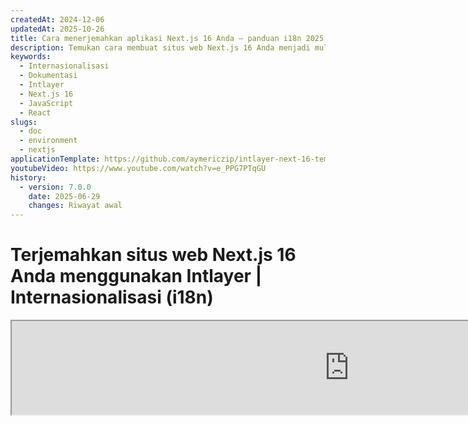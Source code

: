 ```yaml
---
createdAt: 2024-12-06
updatedAt: 2025-10-26
title: Cara menerjemahkan aplikasi Next.js 16 Anda – panduan i18n 2025
description: Temukan cara membuat situs web Next.js 16 Anda menjadi multibahasa. Ikuti dokumentasi untuk melakukan internasionalisasi (i18n) dan menerjemahkannya.
keywords:
  - Internasionalisasi
  - Dokumentasi
  - Intlayer
  - Next.js 16
  - JavaScript
  - React
slugs:
  - doc
  - environment
  - nextjs
applicationTemplate: https://github.com/aymericzip/intlayer-next-16-template
youtubeVideo: https://www.youtube.com/watch?v=e_PPG7PTqGU
history:
  - version: 7.0.0
    date: 2025-06-29
    changes: Riwayat awal
---
```


# Terjemahkan situs web Next.js 16 Anda menggunakan Intlayer | Internasionalisasi (i18n)

<iframe title="Solusi i18n terbaik untuk Next.js? Temukan Intlayer" class="m-auto aspect-[16/9] w-full overflow-hidden rounded-lg border-0" allow="autoplay; gyroscope;" loading="lazy" width="1080" height="auto" src="https://www.youtube.com/embed/e_PPG7PTqGU?autoplay=0&amp;origin=http://intlayer.org&amp;controls=0&amp;rel=1"/>

Lihat [Template Aplikasi](https://github.com/aymericzip/intlayer-next-16-template) di GitHub.

## Apa itu Intlayer?

**Intlayer** adalah perpustakaan internasionalisasi (i18n) sumber terbuka yang inovatif, dirancang untuk menyederhanakan dukungan multibahasa dalam aplikasi web modern. Intlayer terintegrasi mulus dengan kerangka kerja terbaru **Next.js 16**, termasuk **App Router** yang kuat. Ini dioptimalkan untuk bekerja dengan **Server Components** agar rendering lebih efisien dan sepenuhnya kompatibel dengan [**Turbopack**](https://nextjs.org/docs/architecture/turbopack).

Dengan Intlayer, Anda dapat:

- **Mengelola terjemahan dengan mudah** menggunakan kamus deklaratif pada tingkat komponen.
- **Melokalkan metadata**, rute, dan konten secara dinamis.
- **Mengakses terjemahan di komponen sisi klien dan sisi server**.
- **Memastikan dukungan TypeScript** dengan tipe yang dihasilkan secara otomatis, meningkatkan autocompletion dan deteksi kesalahan.
- **Manfaatkan fitur canggih**, seperti deteksi dan pengalihan locale secara dinamis.

> Intlayer kompatibel dengan Next.js 12, 13, 14, dan 16. Jika Anda menggunakan Next.js Page Router, Anda dapat merujuk ke [panduan ini](https://github.com/aymericzip/intlayer/blob/main/docs/docs/id/intlayer_with_nextjs_page_router.md). Untuk Next.js 12, 13, 14 dengan App Router, lihat [panduan ini](https://github.com/aymericzip/intlayer/blob/main/docs/docs/id/intlayer_with_nextjs_14.md).

---

## Panduan Langkah demi Langkah untuk Mengatur Intlayer di Aplikasi Next.js

### Langkah 1: Instalasi Dependensi

Instal paket yang diperlukan menggunakan npm:

```bash packageManager="npm"
npm install intlayer next-intlayer
```

```bash packageManager="pnpm"
pnpm add intlayer next-intlayer
```

```bash packageManager="yarn"
yarn add intlayer next-intlayer
```

- **intlayer**

  Paket inti yang menyediakan alat internasionalisasi untuk manajemen konfigurasi, terjemahan, [deklarasi konten](https://github.com/aymericzip/intlayer/blob/main/docs/docs/id/dictionary/content_file.md), transpile, dan [perintah CLI](https://github.com/aymericzip/intlayer/blob/main/docs/docs/id/intlayer_cli.md).

- **next-intlayer**

Paket yang mengintegrasikan Intlayer dengan Next.js. Paket ini menyediakan context providers dan hooks untuk internasionalisasi Next.js. Selain itu, paket ini juga menyertakan plugin Next.js untuk mengintegrasikan Intlayer dengan [Webpack](https://webpack.js.org/) atau [Turbopack](https://nextjs.org/docs/app/api-reference/turbopack), serta proxy untuk mendeteksi locale pilihan pengguna, mengelola cookie, dan menangani pengalihan URL.

### Langkah 2: Konfigurasikan Proyek Anda

Buat file konfigurasi untuk mengatur bahasa aplikasi Anda:

```typescript fileName="intlayer.config.ts" codeFormat="typescript"
import { Locales, type IntlayerConfig } from "intlayer";

const config: IntlayerConfig = {
  internationalization: {
    locales: [
      Locales.ENGLISH,
      Locales.FRENCH,
      Locales.SPANISH,
      // Locale lain Anda
    ],
    defaultLocale: Locales.ENGLISH,
  },
};

export default config;
```

```javascript fileName="intlayer.config.mjs" codeFormat="esm"
import { Locales } from "intlayer";

/** @type {import('intlayer').IntlayerConfig} */
const config = {
  internationalization: {
    locales: [
      Locales.ENGLISH,
      Locales.FRENCH,
      Locales.SPANISH,
      // Locale lain Anda
    ],
    defaultLocale: Locales.ENGLISH,
  },
};

export default config;
```

```javascript fileName="intlayer.config.cjs" codeFormat="commonjs"
const { Locales } = require("intlayer");

/** @type {import('intlayer').IntlayerConfig} */
const config = {
  internationalization: {
    locales: [
      Locales.ENGLISH,
      Locales.FRENCH,
      Locales.SPANISH,
      // Locale lain Anda
    ],
    defaultLocale: Locales.ENGLISH,
  },
};

module.exports = config;
```

> Melalui file konfigurasi ini, Anda dapat mengatur URL yang dilokalkan, pengalihan proxy, nama cookie, lokasi dan ekstensi deklarasi konten Anda, menonaktifkan log Intlayer di konsol, dan lainnya. Untuk daftar lengkap parameter yang tersedia, lihat [dokumentasi konfigurasi](https://github.com/aymericzip/intlayer/blob/main/docs/docs/id/configuration.md).

### Langkah 3: Integrasikan Intlayer dalam Konfigurasi Next.js Anda

Konfigurasikan setup Next.js Anda untuk menggunakan Intlayer:

```typescript fileName="next.config.ts" codeFormat="typescript"
import type { NextConfig } from "next";
import { withIntlayer } from "next-intlayer/server";

const nextConfig: NextConfig = {
  /* opsi konfigurasi di sini */
};

export default withIntlayer(nextConfig);
```

```typescript fileName="next.config.mjs" codeFormat="esm"
import { withIntlayer } from "next-intlayer/server";

/** @type {import('next').NextConfig} */
const nextConfig = {
  /* opsi konfigurasi di sini */
};

export default withIntlayer(nextConfig);
```

```typescript fileName="next.config.cjs" codeFormat="commonjs"
const { withIntlayer } = require("next-intlayer/server");

/** @type {import('next').NextConfig} */
const nextConfig = {
  /* opsi konfigurasi di sini */
};

module.exports = withIntlayer(nextConfig);
```

> Plugin Next.js `withIntlayer()` digunakan untuk mengintegrasikan Intlayer dengan Next.js. Plugin ini memastikan pembuatan file deklarasi konten dan memantau file tersebut dalam mode pengembangan. Plugin ini mendefinisikan variabel lingkungan Intlayer dalam lingkungan [Webpack](https://webpack.js.org/) atau [Turbopack](https://nextjs.org/docs/app/api-reference/turbopack). Selain itu, plugin ini menyediakan alias untuk mengoptimalkan performa dan memastikan kompatibilitas dengan komponen server.

> Fungsi `withIntlayer()` adalah fungsi promise. Fungsi ini memungkinkan persiapan kamus intlayer sebelum proses build dimulai. Jika Anda ingin menggunakannya bersama plugin lain, Anda dapat menggunakan `await`. Contoh:
>
> ```tsx
> const nextConfig = await withIntlayer(nextConfig);
> const nextConfigWithOtherPlugins = withOtherPlugins(nextConfig);
>
> export default nextConfigWithOtherPlugins;
> ```
>
> Jika Anda ingin menggunakannya secara sinkron, Anda dapat menggunakan fungsi `withIntlayerSync()`. Contoh:
>
> ```tsx
> const nextConfig = withIntlayerSync(nextConfig);
> const nextConfigWithOtherPlugins = withOtherPlugins(nextConfig);
>
> export default nextConfigWithOtherPlugins;
> ```

### Langkah 4: Definisikan Rute Locale Dinamis

Hapus semua dari `RootLayout` dan ganti dengan kode berikut:

```tsx {3} fileName="src/app/layout.tsx" codeFormat="typescript"
import type { PropsWithChildren, FC } from "react";
import "./globals.css";

const RootLayout: FC<PropsWithChildren> = ({ children }) => (
  // Anda masih dapat membungkus children dengan provider lain, seperti `next-themes`, `react-query`, `framer-motion`, dll.
  <>{children}</>
);

export default RootLayout;
```

```jsx {3} fileName="src/app/layout.mjx" codeFormat="esm"
import "./globals.css";

const RootLayout = ({ children }) => (
  // Anda masih dapat membungkus children dengan penyedia lain, seperti `next-themes`, `react-query`, `framer-motion`, dll.
  <>{children}</>
);

export default RootLayout;
```

```jsx {1,8} fileName="src/app/layout.csx" codeFormat="commonjs"
require("./globals.css");

const RootLayout = ({ children }) => (
  // Anda masih dapat membungkus children dengan penyedia lain, seperti `next-themes`, `react-query`, `framer-motion`, dll.
  <>{children}</>
);

module.exports = {
  default: RootLayout,
  generateStaticParams,
};
```

> Menjaga komponen `RootLayout` tetap kosong memungkinkan untuk mengatur atribut [`lang`](https://developer.mozilla.org/fr/docs/Web/HTML/Global_attributes/lang) dan [`dir`](https://developer.mozilla.org/fr/docs/Web/HTML/Global_attributes/dir) pada tag `<html>`.

Untuk mengimplementasikan routing dinamis, sediakan jalur untuk locale dengan menambahkan layout baru di direktori `[locale]` Anda:

```tsx fileName="src/app/[locale]/layout.tsx" codeFormat="typescript"
import type { NextLayoutIntlayer } from "next-intlayer";
import { Inter } from "next/font/google";
import { getHTMLTextDir } from "intlayer";

const inter = Inter({ subsets: ["latin"] });

const LocaleLayout: NextLayoutIntlayer = async ({ children, params }) => {
  const { locale } = await params;
  return (
    <html lang={locale} dir={getHTMLTextDir(locale)}>
      <body className={inter.className}>{children}</body>
    </html>
  );
};

export default LocaleLayout;
```

```jsx fileName="src/app/[locale]/layout.mjx" codeFormat="esm"
import { getHTMLTextDir } from "intlayer";

const inter = Inter({ subsets: ["latin"] });

const LocaleLayout = async ({ children, params: { locale } }) => {
  const { locale } = await params;
  return (
    <html lang={locale} dir={getHTMLTextDir(locale)}>
      <body className={inter.className}>{children}</body>
    </html>
  );
};

export default LocaleLayout;
```

```jsx fileName="src/app/[locale]/layout.csx" codeFormat="commonjs"
const { Inter } = require("next/font/google");
const { getHTMLTextDir } = require("intlayer");

const inter = Inter({ subsets: ["latin"] });

const LocaleLayout = async ({ children, params: { locale } }) => {
  const { locale } = await params;
  return (
    <html lang={locale} dir={getHTMLTextDir(locale)}>
      <body className={inter.className}>{children}</body>
    </html>
  );
};

module.exports = LocaleLayout;
```

> Segmen jalur `[locale]` digunakan untuk menentukan locale. Contoh: `/en-US/about` akan merujuk ke `en-US` dan `/fr/about` ke `fr`.

> Pada tahap ini, Anda akan menemui error: `Error: Missing <html> and <body> tags in the root layout.`. Ini diharapkan karena file `/app/page.tsx` tidak lagi digunakan dan dapat dihapus. Sebagai gantinya, segmen path `[locale]` akan mengaktifkan halaman `/app/[locale]/page.tsx`. Akibatnya, halaman akan dapat diakses melalui path seperti `/en`, `/fr`, `/es` di browser Anda. Untuk mengatur locale default sebagai halaman root, lihat pengaturan `proxy` pada langkah 7.

Kemudian, implementasikan fungsi `generateStaticParams` di Layout aplikasi Anda.

```tsx {1} fileName="src/app/[locale]/layout.tsx" codeFormat="typescript"
export { generateStaticParams } from "next-intlayer"; // Baris yang harus ditambahkan

const LocaleLayout: NextLayoutIntlayer = async ({ children, params }) => {
  /*... Sisa kode */
};

export default LocaleLayout;
```

```jsx {1} fileName="src/app/[locale]/layout.mjx" codeFormat="esm"
export { generateStaticParams } from "next-intlayer"; // Baris untuk disisipkan

const LocaleLayout = async ({ children, params: { locale } }) => {
  /*... Sisa kode*/
};

// ... Sisa kode
```

```jsx {1,7} fileName="src/app/[locale]/layout.csx" codeFormat="commonjs"
const { generateStaticParams } = require("next-intlayer"); // Baris untuk disisipkan

const LocaleLayout = async ({ children, params: { locale } }) => {
  /*... Sisa kode*/
};

module.exports = { default: LocaleLayout, generateStaticParams };
```

> `generateStaticParams` memastikan bahwa aplikasi Anda membangun terlebih dahulu halaman-halaman yang diperlukan untuk semua lokal, mengurangi komputasi saat runtime dan meningkatkan pengalaman pengguna. Untuk detail lebih lanjut, lihat [dokumentasi Next.js tentang generateStaticParams](https://nextjs.org/docs/app/building-your-application/rendering/static-and-dynamic-rendering#generate-static-params).

> Intlayer bekerja dengan `export const dynamic = 'force-static';` untuk memastikan bahwa halaman-halaman dibangun terlebih dahulu untuk semua lokal.

### Langkah 5: Deklarasikan Konten Anda

Buat dan kelola deklarasi konten Anda untuk menyimpan terjemahan:

```tsx fileName="src/app/[locale]/page.content.ts" contentDeclarationFormat="typescript"
import { t, type Dictionary } from "intlayer";

const pageContent = {
  key: "page",
  content: {
    getStarted: {
      main: t({
        en: "Get started by editing",
        fr: "Commencez par éditer",
        es: "Comience por editar",
      }),
      pageLink: "src/app/page.tsx",
    },
  },
} satisfies Dictionary;

export default pageContent;
```

```javascript fileName="src/app/[locale]/page.content.mjs" contentDeclarationFormat="esm"
import { t } from "intlayer";

/** @type {import('intlayer').Dictionary} */
const pageContent = {
  key: "page",
  content: {
    getStarted: {
      main: t({
        en: "Mulailah dengan mengedit",
        fr: "Commencez par éditer",
        es: "Comience por editar",
      }),
      pageLink: "src/app/page.tsx",
    },
  },
};

export default pageContent;
```

```javascript fileName="src/app/[locale]/page.content.cjs" contentDeclarationFormat="commonjs"
const { t } = require("intlayer");

/** @type {import('intlayer').Dictionary} */
const pageContent = {
  key: "page",
  content: {
    getStarted: {
      main: t({
        en: "Get started by editing",
        fr: "Commencez par éditer",
        es: "Comience por editar",
        id: "Mulai dengan mengedit",
      }),
      pageLink: "src/app/page.tsx",
    },
  },
};

module.exports = pageContent;
```

```json fileName="src/app/[locale]/page.content.json" contentDeclarationFormat="json"
{
  "$schema": "https://intlayer.org/schema.json",
  "key": "page",
  "content": {
    "getStarted": {
      "nodeType": "translation",
      "translation": {
        "en": "Get started by editing",
        "fr": "Commencez par éditer",
        "es": "Comience por editar",
        "id": "Mulai dengan mengedit"
      }
    },
    "pageLink": "src/app/page.tsx"
  }
}
```

> Deklarasi konten Anda dapat didefinisikan di mana saja dalam aplikasi Anda selama sudah dimasukkan ke dalam direktori `contentDir` (secara default, `./src`). Dan sesuai dengan ekstensi file deklarasi konten (secara default, `.content.{json,ts,tsx,js,jsx,mjs,mjx,cjs,cjx}`).

> Untuk detail lebih lanjut, lihat [dokumentasi deklarasi konten](https://github.com/aymericzip/intlayer/blob/main/docs/docs/id/dictionary/content_file.md).

### Langkah 6: Memanfaatkan Konten dalam Kode Anda

Akses kamus konten Anda di seluruh aplikasi:

```tsx fileName="src/app/[locale]/page.tsx" codeFormat="typescript"
import type { FC } from "react";
import { ClientComponentExample } from "@components/ClientComponentExample";
import { ServerComponentExample } from "@components/ServerComponentExample";
import { type NextPageIntlayer, IntlayerClientProvider } from "next-intlayer";
import { IntlayerServerProvider, useIntlayer } from "next-intlayer/server";

const PageContent: FC = () => {
  const content = useIntlayer("page");

  return (
    <>
      <p>{content.getStarted.main}</p> {/* Mengakses teks utama dari konten */}
      <code>{content.getStarted.pageLink}</code>{" "}
      {/* Menampilkan tautan halaman dari konten */}
    </>
  );
};

const Page: NextPageIntlayer = async ({ params }) => {
  const { locale } = await params;

  return (
    <IntlayerServerProvider locale={locale}>
      <PageContent />
      <ServerComponentExample />

      <IntlayerClientProvider locale={locale}>
        <ClientComponentExample />
      </IntlayerClientProvider>
    </IntlayerServerProvider>
  );
};

export default Page;
```

```jsx fileName="src/app/[locale]/page.mjx" codeFormat="esm"
import { ClientComponentExample } from "@components/ClientComponentExample";
import { ServerComponentExample } from "@components/ServerComponentExample";
import { IntlayerClientProvider } from "next-intlayer";
import { IntlayerServerProvider, useIntlayer } from "next-intlayer/server";

const PageContent = () => {
  const content = useIntlayer("page");

  return (
    <>
      <p>{content.getStarted.main}</p>{" "}
      {/* Menampilkan teks utama dari konten */}
      <code>{content.getStarted.pageLink}</code>{" "}
      {/* Menampilkan tautan halaman dari konten */}
    </>
  );
};

const Page = async ({ params }) => {
  const { locale } = await params;

  return (
    <IntlayerServerProvider locale={locale}>
      <PageContent />
      <ServerComponentExample />

      <IntlayerClientProvider locale={locale}>
        <ClientComponentExample />
      </IntlayerClientProvider>
    </IntlayerServerProvider>
  );
};

export default Page;
```

```jsx fileName="src/app/[locale]/page.csx" codeFormat="commonjs"
import { ClientComponentExample } from "@components/ClientComponentExample";
import { ServerComponentExample } from "@components/ServerComponentExample";
import { IntlayerClientProvider } from "next-intlayer";
import { IntlayerServerProvider, useIntlayer } from "next-intlayer/server";

const PageContent = () => {
  const content = useIntlayer("page");

  return (
    <>
      <p>{content.getStarted.main}</p>
      <code>{content.getStarted.pageLink}</code>
    </>
  );
};

const Page = async ({ params }) => {
  const { locale } = await params;

  return (
    <IntlayerServerProvider locale={locale}>
      <PageContent />
      <ServerComponentExample />

      <IntlayerClientProvider locale={locale}>
        <ClientComponentExample />
      </IntlayerClientProvider>
    </IntlayerServerProvider>
  );
};
```

- **`IntlayerClientProvider`** digunakan untuk menyediakan locale ke komponen sisi klien. Ini dapat ditempatkan di komponen induk mana pun, termasuk layout. Namun, menempatkannya di layout sangat disarankan karena Next.js membagikan kode layout di seluruh halaman, sehingga menjadi lebih efisien. Dengan menggunakan `IntlayerClientProvider` di layout, Anda menghindari inisialisasi ulang untuk setiap halaman, meningkatkan kinerja dan menjaga konteks lokalisasi yang konsisten di seluruh aplikasi Anda.
- **`IntlayerServerProvider`** digunakan untuk menyediakan locale ke anak server. Ini tidak dapat ditempatkan di layout.

> Layout dan halaman tidak dapat berbagi konteks server yang sama karena sistem konteks server didasarkan pada penyimpanan data per permintaan (melalui mekanisme [cache React](https://react.dev/reference/react/cache)), yang menyebabkan setiap "konteks" dibuat ulang untuk segmen aplikasi yang berbeda. Menempatkan provider di layout bersama akan memecah isolasi ini, sehingga mencegah propagasi nilai konteks server yang benar ke komponen server Anda.

```tsx {4,7} fileName="src/components/ClientComponentExample.tsx" codeFormat="typescript"
"use client";

import type { FC } from "react";
import { useIntlayer } from "next-intlayer";

export const ClientComponentExample: FC = () => {
  const content = useIntlayer("client-component-example"); // Membuat deklarasi konten terkait

  return (
    <div>
      <h2>{content.title}</h2>
      <p>{content.content}</p>
    </div>
  );
};
```

```jsx {3,6} fileName="src/components/ClientComponentExample.mjx" codeFormat="esm"
"use client";

import { useIntlayer } from "next-intlayer";

const ClientComponentExample = () => {
  const content = useIntlayer("client-component-example"); // Membuat deklarasi konten terkait

  return (
    <div>
      <h2>{content.title}</h2>
      <p>{content.content}</p>
    </div>
  );
};
```

```jsx {3,6} fileName="src/components/ClientComponentExample.csx" codeFormat="commonjs"
"use client";

const { useIntlayer } = require("next-intlayer");

const ClientComponentExample = () => {
  const content = useIntlayer("client-component-example"); // Membuat deklarasi konten terkait

  return (
    <div>
      <h2>{content.title}</h2>
      <p>{content.content}</p>
    </div>
  );
};
```

```tsx {2} fileName="src/components/ServerComponentExample.tsx"  codeFormat="typescript"
import type { FC } from "react";
import { useIntlayer } from "next-intlayer/server";

export const ServerComponentExample: FC = () => {
  const content = useIntlayer("server-component-example"); // Membuat deklarasi konten terkait

  return (
    <div>
      <h2>{content.title}</h2>
      <p>{content.content}</p>
    </div>
  );
};
```

```jsx {1} fileName="src/components/ServerComponentExample.mjx" codeFormat="esm"
import { useIntlayer } from "next-intlayer/server";

const ServerComponentExample = () => {
  const content = useIntlayer("server-component-example"); // Membuat deklarasi konten terkait

  return (
    <div>
      <h2>{content.title}</h2>
      <p>{content.content}</p>
    </div>
  );
};
```

```jsx {1} fileName="src/components/ServerComponentExample.csx" codeFormat="commonjs"
const { useIntlayer } = require("next-intlayer/server");

const ServerComponentExample = () => {
  const content = useIntlayer("server-component-example"); // Buat deklarasi konten terkait

  return (
    <div>
      <h2>{content.title}</h2>
      <p>{content.content}</p>
    </div>
  );
};
```

> Jika Anda ingin menggunakan konten Anda dalam atribut `string`, seperti `alt`, `title`, `href`, `aria-label`, dll., Anda harus memanggil nilai fungsi tersebut, seperti:

> ```jsx
> <img src={content.image.src.value} alt={content.image.value} />
> ```

> Untuk mempelajari lebih lanjut tentang hook `useIntlayer`, lihat [dokumentasi](https://github.com/aymericzip/intlayer/blob/main/docs/docs/id/packages/next-intlayer/useIntlayer.md).

### (Opsional) Langkah 7: Konfigurasikan Proxy untuk Deteksi Locale

Atur proxy untuk mendeteksi locale yang dipilih pengguna:

```typescript fileName="src/proxy.ts" codeFormat="typescript"
export { intlayerProxy as proxy } from "next-intlayer/proxy";

export const config = {
  matcher:
    "/((?!api|static|assets|robots|sitemap|sw|service-worker|manifest|.*\\..*|_next).*)",
};
```

```javascript fileName="src/proxy.mjs" codeFormat="esm"
export { intlayerProxy as proxy } from "next-intlayer/proxy";

export const config = {
  matcher:
    "/((?!api|static|assets|robots|sitemap|sw|service-worker|manifest|.*\\..*|_next).*)",
};
```

```javascript fileName="src/proxy.cjs" codeFormat="commonjs"
const { intlayerProxy } = require("next-intlayer/proxy");

const config = {
  matcher:
    "/((?!api|static|assets|robots|sitemap|sw|service-worker|manifest|.*\\..*|_next).*)",
};

module.exports = { proxy: intlayerProxy, config };
```

> `intlayerProxy` digunakan untuk mendeteksi locale pilihan pengguna dan mengarahkan mereka ke URL yang sesuai seperti yang ditentukan dalam [konfigurasi](https://github.com/aymericzip/intlayer/blob/main/docs/docs/id/configuration.md). Selain itu, ini memungkinkan penyimpanan locale pilihan pengguna dalam cookie.

> Jika Anda perlu menggabungkan beberapa proxy bersama-sama (misalnya, `intlayerProxy` dengan otentikasi atau proxy kustom), Intlayer sekarang menyediakan helper yang disebut `multipleProxies`.

```ts
import { multipleProxies, intlayerProxy } from "next-intlayer/proxy";
import { customProxy } from "@utils/customProxy";

export const proxy = multipleProxies([intlayerProxy, customProxy]);
```

### (Opsional) Langkah 8: Internasionalisasi metadata Anda

Jika Anda ingin menginternasionalisasi metadata Anda, seperti judul halaman Anda, Anda dapat menggunakan fungsi `generateMetadata` yang disediakan oleh Next.js. Di dalamnya, Anda dapat mengambil konten dari fungsi `getIntlayer` untuk menerjemahkan metadata Anda.

```typescript fileName="src/app/[locale]/metadata.content.ts" contentDeclarationFormat="typescript"
import { type Dictionary, t } from "intlayer";
import { Metadata } from "next";

const metadataContent = {
  key: "page-metadata",
  content: {
    title: t({
      en: "Create Next App",
      fr: "Créer une application Next.js",
      es: "Crear una aplicación Next.js",
    }),
    description: t({
      en: "Generated by create next app",
      fr: "Généré par create next app",
      es: "Generado por create next app",
    }),
  },
} satisfies Dictionary<Metadata>;

export default metadataContent;
```

```javascript fileName="src/app/[locale]/metadata.content.mjs" contentDeclarationFormat="esm"
import { t } from "intlayer";

/** @type {import('intlayer').Dictionary<import('next').Metadata>} */
const metadataContent = {
  key: "page-metadata",
  content: {
    title: t({
      en: "Create Next App",
      fr: "Créer une application Next.js",
      es: "Crear una aplicación Next.js",
    }),
    description: t({
      en: "Dihasilkan oleh create next app",
      fr: "Généré par create next app",
      es: "Generado por create next app",
    }),
  },
};

export default metadataContent;
      fr: "Dihasilkan oleh create next app",
      es: "Generado por create next app",
    }),
  },
};

export default metadataContent;
```

```javascript fileName="src/app/[locale]/metadata.content.cjs" contentDeclarationFormat="commonjs"
const { t } = require("intlayer");

/** @type {import('intlayer').Dictionary<import('next').Metadata>} */
const metadataContent = {
  key: "page-metadata",
  content: {
    title: t({
      en: "Create Next App",
      fr: "Créer une application Next.js",
      es: "Crear una aplicación Next.js",
    }),
    description: t({
      en: "Dihasilkan oleh create next app",
      fr: "Généré par create next app",
      es: "Generado por create next app",
    }),
  },
};

module.exports = metadataContent;
```

```json fileName="src/app/[locale]/metadata.content.json" contentDeclarationFormat="json"
{
  "key": "page-metadata",
  "content": {
    "title": {
      "nodeType": "translation",
      "translation": {
          "en": "Preact logo",
          "fr": "Logo Preact",
          "es": "Logo Preact",
          "id": "Logo Preact"
      },
    },
    "description": {
      "nodeType": "translation",
      "translation": {
        "en": "Generated by create next app",
        "fr": "Généré par create next app",
        "es": "Generado por create next app",
        "id": "Dihasilkan oleh create next app"
      },
    },
  },
};
```

````typescript fileName="src/app/[locale]/layout.tsx or src/app/[locale]/page.tsx" codeFormat="typescript"
import { getIntlayer, getMultilingualUrls } from "intlayer";
import type { Metadata } from "next";
import type { LocalPromiseParams } from "next-intlayer";

export const generateMetadata = async ({
  params,
}: LocalPromiseParams): Promise<Metadata> => {
  const { locale } = await params;

  const metadata = getIntlayer("page-metadata", locale);

  /**
   * Menghasilkan objek yang berisi semua url untuk setiap locale.
   *
   * Contoh:
   * ```ts
   *  getMultilingualUrls('/about');
   *
   *  // Mengembalikan
   *  // {
   *  //   en: '/about',
   *  //   fr: '/fr/about',
   *  //   es: '/es/about',
   *  // }
   * ```
   */
  const multilingualUrls = getMultilingualUrls("/");
  const localizedUrl =
    multilingualUrls[locale as keyof typeof multilingualUrls];

  return {
    ...metadata,
    alternates: {
      canonical: localizedUrl,
      languages: { ...multilingualUrls, "x-default": "/" },
    },
    openGraph: {
      url: localizedUrl,
    },
  };
};

// ... Sisa kode
````

````javascript fileName="src/app/[locale]/layout.mjs or src/app/[locale]/page.mjs" codeFormat="esm"
import { getIntlayer, getMultilingualUrls } from "intlayer";

export const generateMetadata = async ({ params }) => {
  const { locale } = await params;

  const metadata = getIntlayer("page-metadata", locale);

  /**
   * Menghasilkan objek yang berisi semua url untuk setiap locale.
   *
   * Contoh:
   * ```ts
   *  getMultilingualUrls('/about');
   *
   *  // Mengembalikan
   *  // {
   *  //   en: '/about',
   *  //   fr: '/fr/about',
   *  //   es: '/es/about'
   *  // }
   * ```
   */
  const multilingualUrls = getMultilingualUrls("/");
  const localizedUrl = multilingualUrls[locale];

  return {
    ...metadata,
    alternates: {
      canonical: localizedUrl,
      languages: { ...multilingualUrls, "x-default": "/" },
    },
    openGraph: {
      url: localizedUrl,
    },
  };
};

// ... Sisa kode
````

````javascript fileName="src/app/[locale]/layout.cjs or src/app/[locale]/page.cjs" codeFormat="commonjs"
const { getIntlayer, getMultilingualUrls } = require("intlayer");

const generateMetadata = async ({ params }) => {
  const { locale } = await params;

  const metadata = getIntlayer("page-metadata", locale);

  /**
   * Menghasilkan objek yang berisi semua url untuk setiap locale.
   *
   * Contoh:
   * ```ts
   *  getMultilingualUrls('/about');
   *
   *  // Mengembalikan
   *  // {
   *  //   en: '/about',
   *  //   fr: '/fr/about',
   *  //   es: '/es/about'
   *  // }
   * ```
   */
  const multilingualUrls = getMultilingualUrls("/");
  const localizedUrl = multilingualUrls[locale];

  return {
    ...metadata,
    alternates: {
      canonical: localizedUrl,
      languages: { ...multilingualUrls, "x-default": "/" },
    },
    openGraph: {
      url: localizedUrl,
    },
  };
};

module.exports = { generateMetadata };

// ... Sisa kode
````

> Perhatikan bahwa fungsi `getIntlayer` yang diimpor dari `next-intlayer` mengembalikan konten Anda yang dibungkus dalam sebuah `IntlayerNode`, memungkinkan integrasi dengan editor visual. Sebaliknya, fungsi `getIntlayer` yang diimpor dari `intlayer` mengembalikan konten Anda secara langsung tanpa properti tambahan.

Sebagai alternatif, Anda dapat menggunakan fungsi `getTranslation` untuk mendeklarasikan metadata Anda. Namun, menggunakan file deklarasi konten disarankan untuk mengotomatisasi terjemahan metadata Anda dan mengeksternalisasi konten pada suatu saat.

```typescript fileName="src/app/[locale]/layout.tsx or src/app/[locale]/page.tsx" codeFormat="typescript"
import {
  type IConfigLocales,
  getTranslation,
  getMultilingualUrls,
} from "intlayer";
import type { Metadata } from "next";
import type { LocalPromiseParams } from "next-intlayer";

export const generateMetadata = async ({
  params,
}: LocalPromiseParams): Promise<Metadata> => {
  const { locale } = await params;
  const t = <T>(content: IConfigLocales<T>) => getTranslation(content, locale);

  return {
    title: t<string>({
      en: "My title",
      fr: "Mon titre",
      es: "Mi título",
    }),
    description: t({
      en: "Deskripsi saya",
      fr: "Ma description",
      es: "Mi descripción",
    }),
  };
};

// ... Sisa kode
```

```javascript fileName="src/app/[locale]/layout.mjs or src/app/[locale]/page.mjs" codeFormat="esm"
import { getTranslation, getMultilingualUrls } from "intlayer";

export const generateMetadata = async ({ params }) => {
  const { locale } = await params;
  const t = (content) => getTranslation(content, locale);

  return {
    title: t({
      en: "Judul saya",
      fr: "Mon titre",
      es: "Mi título",
    }),
    description: t({
      en: "Deskripsi saya",
      fr: "Ma description",
      es: "Mi descripción",
    }),
  };
};

// ... Sisa kode
```

```javascript fileName="src/app/[locale]/layout.cjs or src/app/[locale]/page.cjs" codeFormat="commonjs"
const { getTranslation, getMultilingualUrls } = require("intlayer");

const generateMetadata = async ({ params }) => {
  const { locale } = await params;

  const t = (content) => getTranslation(content, locale);

  return {
    title: t({
      en: "My title",
      fr: "Mon titre",
      es: "Mi título",
    }),
    description: t({
      en: "My description",
      fr: "Ma description",
      es: "Mi descripción",
    }),
  };
};

module.exports = { generateMetadata };

// ... Sisa kode
```

> Pelajari lebih lanjut tentang optimasi metadata [di dokumentasi resmi Next.js](https://nextjs.org/docs/app/building-your-application/optimizing/metadata).

### (Opsional) Langkah 9: Internasionalisasi sitemap.xml dan robots.txt Anda

Untuk menginternasionalisasi `sitemap.xml` dan `robots.txt` Anda, Anda dapat menggunakan fungsi `getMultilingualUrls` yang disediakan oleh Intlayer. Fungsi ini memungkinkan Anda untuk menghasilkan URL multibahasa untuk sitemap Anda.

```tsx fileName="src/app/sitemap.ts" codeFormat="typescript"
import { getMultilingualUrls } from "intlayer";
import type { MetadataRoute } from "next";

const sitemap = (): MetadataRoute.Sitemap => [
  {
    url: "https://example.com",
    alternates: {
      languages: {
        ...getMultilingualUrls("https://example.com"),
        "x-default": "https://example.com",
      },
    },
  },
  {
    url: "https://example.com/login",
    alternates: {
      languages: {
        ...getMultilingualUrls("https://example.com/login"),
        "x-default": "https://example.com/login",
      },
    },
  },
  {
    url: "https://example.com/register",
    alternates: {
      languages: {
        ...getMultilingualUrls("https://example.com/register"),
        "x-default": "https://example.com/register",
      },
    },
  },
];

export default sitemap;
```

```jsx fileName="src/app/sitemap.mjx" codeFormat="esm"
import { getMultilingualUrls } from "intlayer";

const sitemap = () => [
  {
    url: "https://example.com",
    alternates: {
      languages: {
        ...getMultilingualUrls("https://example.com"),
        "x-default": "https://example.com",
      },
    },
  },
  {
    url: "https://example.com/login",
    alternates: {
      languages: {
        ...getMultilingualUrls("https://example.com/login"),
        "x-default": "https://example.com/login",
      },
    },
  },
  {
    url: "https://example.com/register",
    alternates: {
      languages: {
        ...getMultilingualUrls("https://example.com/register"),
        "x-default": "https://example.com/register",
      },
    },
  },
];

export default sitemap;
```

```jsx fileName="src/app/sitemap.csx" codeFormat="commonjs"
const { getMultilingualUrls } = require("intlayer");

const sitemap = () => [
  {
    url: "https://example.com",
    alternates: {
      languages: {
        ...getMultilingualUrls("https://example.com"),
        "x-default": "https://example.com",
      },
    },
  },
  {
    url: "https://example.com/login",
    alternates: {
      languages: {
        ...getMultilingualUrls("https://example.com/login"),
        "x-default": "https://example.com/login",
      },
    },
  },
  {
    url: "https://example.com/register",
    alternates: {
      languages: {
        ...getMultilingualUrls("https://example.com/register"),
        "x-default": "https://example.com/register",
      },
    },
  },
];

module.exports = sitemap;
```

```tsx fileName="src/app/robots.ts" codeFormat="typescript"
import type { MetadataRoute } from "next";
import { getMultilingualUrls } from "intlayer";

const getAllMultilingualUrls = (urls: string[]) =>
  urls.flatMap((url) => Object.values(getMultilingualUrls(url)) as string[]);

// Mendefinisikan aturan untuk robots.txt
const robots = (): MetadataRoute.Robots => ({
  rules: {
    userAgent: "*", // Mengizinkan semua user-agent
    allow: ["/"], // Mengizinkan akses ke root
    disallow: getAllMultilingualUrls(["/login", "/register"]), // Melarang akses ke halaman login dan register dalam semua bahasa
  },
  host: "https://example.com", // Host situs
  sitemap: `https://example.com/sitemap.xml`, // Lokasi sitemap
});

export default robots;
```

```jsx fileName="src/app/robots.mjx" codeFormat="esm"
import { getMultilingualUrls } from "intlayer";

// Mendapatkan semua URL multibahasa dari daftar URL
const getAllMultilingualUrls = (urls) =>
  urls.flatMap((url) => Object.values(getMultilingualUrls(url)));

const robots = () => ({
  rules: {
    userAgent: "*", // Mengizinkan semua user-agent
    allow: ["/"], // Mengizinkan akses ke root
    disallow: getAllMultilingualUrls(["/login", "/register"]), // Melarang akses ke halaman login dan register dalam semua bahasa
  },
  host: "https://example.com",
  sitemap: `https://example.com/sitemap.xml`,
});

export default robots;
```

```jsx fileName="src/app/robots.csx" codeFormat="commonjs"
const { getMultilingualUrls } = require("intlayer");

const getAllMultilingualUrls = (urls) =>
  urls.flatMap((url) => Object.values(getMultilingualUrls(url)));

const robots = () => ({
  rules: {
    userAgent: "*",
    allow: ["/"],
    disallow: getAllMultilingualUrls(["/login", "/register"]),
  },
  host: "https://example.com",
  sitemap: `https://example.com/sitemap.xml`,
});

module.exports = robots;
```

> Pelajari lebih lanjut tentang optimasi sitemap [di dokumentasi resmi Next.js](https://nextjs.org/docs/app/api-reference/file-conventions/metadata/sitemap). Pelajari lebih lanjut tentang optimasi robots.txt [di dokumentasi resmi Next.js](https://nextjs.org/docs/app/api-reference/file-conventions/metadata/robots).

### (Opsional) Langkah 10: Ubah bahasa konten Anda

Untuk mengubah bahasa konten Anda di Next.js, cara yang direkomendasikan adalah menggunakan komponen `Link` untuk mengarahkan pengguna ke halaman yang sesuai dengan lokal yang diinginkan. Komponen `Link` memungkinkan prefetching halaman, yang membantu menghindari pemuatan ulang halaman secara penuh.

```tsx fileName="src/components/LocaleSwitcher.tsx" codeFormat="typescript"
"use client";

import type { FC } from "react";
import {
  Locales,
  getHTMLTextDir,
  getLocaleName,
  getLocalizedUrl,
} from "intlayer";
import { useLocale } from "next-intlayer";
import Link from "next/link";

export const LocaleSwitcher: FC = () => {
  const { locale, pathWithoutLocale, availableLocales, setLocale } =
    useLocale();

  return (
    <div>
      <button popoverTarget="localePopover">{getLocaleName(locale)}</button>
      <div id="localePopover" popover="auto">
        {availableLocales.map((localeItem) => (
          <Link
            href={getLocalizedUrl(pathWithoutLocale, localeItem)}
            key={localeItem}
            aria-current={locale === localeItem ? "page" : undefined}
            onClick={() => setLocale(localeItem)}
            replace // Akan memastikan tombol "kembali" pada browser akan mengarahkan ke halaman sebelumnya
          >
            <span>
              {/* Lokal - misalnya FR */}
              {localeItem}
            </span>
            <span>
              {/* Bahasa dalam Lokal sendiri - misalnya Français */}
              {getLocaleName(localeItem, locale)}
            </span>
            <span dir={getHTMLTextDir(localeItem)} lang={localeItem}>
              {/* Bahasa dalam Lokal saat ini - misalnya Francés dengan lokal saat ini disetel ke Locales.SPANISH */}
              {getLocaleName(localeItem)}
            </span>
            <span dir="ltr" lang={Locales.ENGLISH}>
              {/* Bahasa dalam Bahasa Inggris - misalnya French */}
              {getLocaleName(localeItem, Locales.ENGLISH)}
            </span>
          </Link>
        ))}
      </div>
    </div>
  );
};
```

```jsx fileName="src/components/LocaleSwitcher.msx" codeFormat="esm"
"use client";

import {
  Locales,
  getHTMLTextDir,
  getLocaleName,
  getLocalizedUrl,
} from "intlayer";
import { useLocale } from "next-intlayer";
import Link from "next/link";

export const LocaleSwitcher = () => {
  const { locale, pathWithoutLocale, availableLocales, setLocale } =
    useLocale();

  return (
    <div>
      <button popoverTarget="localePopover">{getLocaleName(locale)}</button>
      <div id="localePopover" popover="auto">
        {availableLocales.map((localeItem) => (
          <Link
            href={getLocalizedUrl(pathWithoutLocale, localeItem)}
            key={localeItem}
            aria-current={locale === localeItem ? "page" : undefined}
            onClick={() => setLocale(localeItem)}
            replace // Akan memastikan bahwa tombol "kembali" pada browser akan mengarahkan ke halaman sebelumnya
          >
            <span>
              {/* Lokal - misal FR */}
              {localeItem}
            </span>
            <span>
              {/* Bahasa dalam Lokal sendiri - misal Français */}
              {getLocaleName(localeItem, locale)}
            </span>
            <span dir={getHTMLTextDir(localeItem)} lang={localeItem}>
              {/* Bahasa dalam Lokal saat ini - misal Francés dengan lokal saat ini disetel ke Locales.SPANISH */}
              {getLocaleName(localeItem)}
            </span>
            <span dir="ltr" lang={Locales.ENGLISH}>
              {/* Bahasa dalam Bahasa Inggris - misal French */}
              {getLocaleName(localeItem, Locales.ENGLISH)}
            </span>
          </Link>
        ))}
      </div>
    </div>
  );
};
```

```jsx fileName="src/components/LocaleSwitcher.csx" codeFormat="commonjs"
"use client";

const {
  Locales,
  getHTMLTextDir,
  getLocaleName,
  getLocalizedUrl,
} = require("intlayer");
const { useLocale } = require("next-intlayer");
const Link = require("next/link");

export const LocaleSwitcher = () => {
  const { locale, pathWithoutLocale, availableLocales, setLocale } =
    useLocale();

  return (
    <div>
      <button popoverTarget="localePopover">{getLocaleName(locale)}</button>
      <div id="localePopover" popover="auto">
        {availableLocales.map((localeItem) => (
          <Link
            href={getLocalizedUrl(pathWithoutLocale, localeItem)}
            key={localeItem}
            aria-current={locale === localeItem ? "page" : undefined}
            onClick={() => setLocale(localeItem)}
            replace // Akan memastikan tombol "kembali" pada browser akan mengarahkan ke halaman sebelumnya
          >
            <span>
              {/* Lokal - misalnya FR */}
              {localeItem}
            </span>
            <span>
              {/* Bahasa dalam Lokal sendiri - misalnya Français */}
              {getLocaleName(localeItem, locale)}
            </span>
            <span dir={getHTMLTextDir(localeItem)} lang={localeItem}>
              {/* Bahasa dalam Lokal saat ini - misalnya Francés dengan lokal saat ini disetel ke Locales.SPANISH */}
              {getLocaleName(localeItem)}
            </span>
            <span dir="ltr" lang={Locales.ENGLISH}>
              {/* Bahasa dalam Bahasa Inggris - misalnya French */}
              {getLocaleName(localeItem, Locales.ENGLISH)}
            </span>
          </Link>
        ))}
      </div>
    </div>
  );
};
```

> Cara alternatif adalah menggunakan fungsi `setLocale` yang disediakan oleh hook `useLocale`. Fungsi ini tidak akan memungkinkan prefetching halaman. Lihat dokumentasi [`useLocale` hook](https://github.com/aymericzip/intlayer/blob/main/docs/docs/id/packages/next-intlayer/useLocale.md) untuk detail lebih lanjut.

> Anda juga dapat mengatur fungsi pada opsi `onLocaleChange` untuk memicu fungsi kustom saat locale berubah.

```tsx fileName="src/components/LocaleSwitcher.tsx"
"use client";

import { useRouter } from "next/navigation";
import { useLocale } from "next-intlayer";
import { getLocalizedUrl } from "intlayer";

// ... Sisa kode

const router = useRouter();
const { setLocale } = useLocale({
  onLocaleChange: (locale) => {
    router.push(getLocalizedUrl(pathWithoutLocale, locale));
  },
});

return (
  <button onClick={() => setLocale(Locales.FRENCH)}>
    Ganti ke Bahasa Perancis
  </button>
);
```

> Referensi dokumentasi:
>
> - [`useLocale` hook](https://github.com/aymericzip/intlayer/blob/main/docs/docs/id/packages/next-intlayer/useLocale.md)
> - [`getLocaleName` hook](https://github.com/aymericzip/intlayer/blob/main/docs/docs/id/packages/intlayer/getLocaleName.md)
> - [`getLocalizedUrl` hook](https://github.com/aymericzip/intlayer/blob/main/docs/docs/id/packages/intlayer/getLocalizedUrl.md)
> - [`getHTMLTextDir` hook](https://github.com/aymericzip/intlayer/blob/main/docs/docs/id/packages/intlayer/getHTMLTextDir.md)
> - atribut [`hrefLang`](https://developers.google.com/search/docs/specialty/international/localized-versions?hl=fr)
> - atribut [`lang`](https://developer.mozilla.org/en-US/docs/Web/HTML/Global_attributes/lang)
> - atribut [`dir`](https://developer.mozilla.org/en-US/docs/Web/HTML/Global_attributes/dir)
> - atribut [`aria-current`](https://developer.mozilla.org/en-US/docs/Web/Accessibility/ARIA/Attributes/aria-current)

### (Opsional) Langkah 11: Membuat Komponen Link yang Dilokalkan

Untuk memastikan navigasi aplikasi Anda menghormati lokal saat ini, Anda dapat membuat komponen `Link` kustom. Komponen ini secara otomatis menambahkan awalan bahasa saat ini pada URL internal, sehingga. Misalnya, ketika pengguna berbahasa Prancis mengklik tautan ke halaman "Tentang", mereka akan diarahkan ke `/fr/about` alih-alih `/about`.

Perilaku ini berguna untuk beberapa alasan:

- **SEO dan Pengalaman Pengguna**: URL yang dilokalkan membantu mesin pencari mengindeks halaman spesifik bahasa dengan benar dan menyediakan konten kepada pengguna dalam bahasa pilihan mereka.
- **Konsistensi**: Dengan menggunakan tautan yang dilokalkan di seluruh aplikasi Anda, Anda menjamin navigasi tetap dalam lokal saat ini, mencegah perubahan bahasa yang tidak diinginkan.
- **Pemeliharaan**: Memusatkan logika lokalisasi dalam satu komponen menyederhanakan pengelolaan URL, sehingga basis kode Anda lebih mudah dipelihara dan diperluas seiring pertumbuhan aplikasi Anda.

Berikut adalah implementasi komponen `Link` yang dilokalisasi dalam TypeScript:

```tsx fileName="src/components/Link.tsx" codeFormat="typescript"
"use client";

import { getLocalizedUrl } from "intlayer";
import NextLink, { type LinkProps as NextLinkProps } from "next/link";
import { useLocale } from "next-intlayer";
import type { PropsWithChildren, FC } from "react";

/**
 * Fungsi utilitas untuk memeriksa apakah URL yang diberikan bersifat eksternal.
 * Jika URL dimulai dengan http:// atau https://, maka dianggap eksternal.
 */
export const checkIsExternalLink = (href?: string): boolean =>
  /^https?:\/\//.test(href ?? "");

/**
 * Komponen Link kustom yang menyesuaikan atribut href berdasarkan locale saat ini.
 * Untuk tautan internal, menggunakan `getLocalizedUrl` untuk menambahkan prefix locale pada URL (misalnya, /fr/about).
 * Ini memastikan navigasi tetap dalam konteks locale yang sama.
 */
export const Link: FC<PropsWithChildren<NextLinkProps>> = ({
  href,
  children,
  ...props
}) => {
  const { locale } = useLocale();
  const isExternalLink = checkIsExternalLink(href.toString());

  // Jika tautan bersifat internal dan href valid diberikan, dapatkan URL yang sudah dilokalisasi.
  const hrefI18n: NextLinkProps["href"] =
    href && !isExternalLink ? getLocalizedUrl(href.toString(), locale) : href;

  return (
    <NextLink href={hrefI18n} {...props}>
      {children}
    </NextLink>
  );
};
```

```jsx fileName="src/components/Link.mjx" codeFormat="esm"
"use client";

import { getLocalizedUrl } from "intlayer";
import NextLink from "next/link";
import { useLocale } from "next-intlayer";

/**
 * Fungsi utilitas untuk memeriksa apakah URL yang diberikan bersifat eksternal.
 * Jika URL dimulai dengan http:// atau https://, maka dianggap eksternal.
 */
export const checkIsExternalLink = (href) => /^https?:\/\//.test(href ?? "");

/**
 * Komponen Link kustom yang menyesuaikan atribut href berdasarkan locale saat ini.
 * Untuk tautan internal, menggunakan `getLocalizedUrl` untuk menambahkan prefix locale pada URL (misalnya, /fr/about).
 * Ini memastikan navigasi tetap dalam konteks locale yang sama.
 */
export const Link = ({ href, children, ...props }) => {
  const { locale } = useLocale();
  const isExternalLink = checkIsExternalLink(href.toString());

  // Jika tautan bersifat internal dan href yang valid diberikan, dapatkan URL yang sudah dilokalkan.
  const hrefI18n =
    href && !isExternalLink ? getLocalizedUrl(href.toString(), locale) : href;

  return (
    <NextLink href={hrefI18n} {...props}>
      {children}
    </NextLink>
  );
};
```

```jsx fileName="src/components/Link.csx" codeFormat="commonjs"
"use client";

const { getLocalizedUrl } = require("intlayer");
const NextLink = require("next/link");
const { useLocale } = require("next-intlayer");

/**
 * Fungsi utilitas untuk memeriksa apakah URL yang diberikan bersifat eksternal.
 * Jika URL dimulai dengan http:// atau https://, maka dianggap eksternal.
 */
const checkIsExternalLink = (href) => /^https?:\/\//.test(href ?? "");

/**
 * Komponen Link kustom yang menyesuaikan atribut href berdasarkan locale saat ini.
 * Untuk tautan internal, menggunakan `getLocalizedUrl` untuk menambahkan prefix locale pada URL (misalnya, /fr/about).
 * Ini memastikan navigasi tetap dalam konteks locale yang sama.
 */
const Link = ({ href, children, ...props }) => {
  const { locale } = useLocale();
  const isExternalLink = checkIsExternalLink(href.toString());

  // Jika tautan bersifat internal dan href valid diberikan, dapatkan URL yang sudah dilokalkan.
  const hrefI18n =
    href && !isExternalLink ? getLocalizedUrl(href.toString(), locale) : href;

  return (
    <NextLink href={hrefI18n} {...props}>
      {children}
    </NextLink>
  );
};
```

#### Cara Kerjanya

- **Mendeteksi Tautan Eksternal**:  
  Fungsi pembantu `checkIsExternalLink` menentukan apakah sebuah URL adalah eksternal. Tautan eksternal dibiarkan tidak berubah karena tidak memerlukan lokalisasi.

- **Mengambil Locale Saat Ini**:  
  Hook `useLocale` menyediakan locale saat ini (misalnya, `fr` untuk bahasa Perancis).

- **Melokalisasi URL**:  
  Untuk tautan internal (yaitu, bukan eksternal), `getLocalizedUrl` digunakan untuk secara otomatis menambahkan prefix locale saat ini pada URL. Ini berarti jika pengguna Anda menggunakan bahasa Perancis, memberikan `/about` sebagai `href` akan mengubahnya menjadi `/fr/about`.

- **Mengembalikan Tautan**:  
  Komponen mengembalikan elemen `<a>` dengan URL yang sudah dilokalisasi, memastikan navigasi konsisten dengan locale.

Dengan mengintegrasikan komponen `Link` ini di seluruh aplikasi Anda, Anda mempertahankan pengalaman pengguna yang koheren dan sadar bahasa sekaligus mendapatkan manfaat dari peningkatan SEO dan kegunaan.

### (Opsional) Langkah 12: Mendapatkan locale saat ini di Server Actions

Jika Anda memerlukan locale aktif di dalam Server Action (misalnya, untuk melokalkan email atau menjalankan logika yang sadar locale), panggil `getLocale` dari `next-intlayer/server`:

```tsx fileName="src/app/actions/getLocale.ts" codeFormat="typescript"
"use server";

import { getLocale } from "next-intlayer/server";

export const myServerAction = async () => {
  const locale = await getLocale();

  // Lakukan sesuatu dengan locale
};
```

> Fungsi `getLocale` mengikuti strategi bertingkat untuk menentukan locale pengguna:
>
> 1. Pertama, memeriksa header permintaan untuk nilai locale yang mungkin telah diatur oleh proxy
> 2. Jika tidak ditemukan locale di header, mencari locale yang disimpan dalam cookie
> 3. Jika tidak ditemukan cookie, mencoba mendeteksi bahasa yang dipilih pengguna dari pengaturan browser mereka
> 4. Sebagai upaya terakhir, menggunakan locale default yang dikonfigurasi dalam aplikasi
>
> Ini memastikan locale yang paling sesuai dipilih berdasarkan konteks yang tersedia.

### (Opsional) Langkah 13: Optimalkan ukuran bundle Anda

Saat menggunakan `next-intlayer`, kamus disertakan dalam bundel untuk setiap halaman secara default. Untuk mengoptimalkan ukuran bundel, Intlayer menyediakan plugin SWC opsional yang secara cerdas menggantikan panggilan `useIntlayer` menggunakan makro. Ini memastikan kamus hanya disertakan dalam bundel untuk halaman yang benar-benar menggunakannya.

Untuk mengaktifkan optimasi ini, instal paket `@intlayer/swc`. Setelah terinstal, `next-intlayer` akan secara otomatis mendeteksi dan menggunakan plugin tersebut:

```bash packageManager="npm"
npm install @intlayer/swc --save-dev
```

```bash packageManager="pnpm"
pnpm add @intlayer/swc --save-dev
```

```bash packageManager="yarn"
yarn add @intlayer/swc --save-dev
```

> Catatan: Optimasi ini hanya tersedia untuk Next.js 13 ke atas.

> Catatan: Paket ini tidak diinstal secara default karena plugin SWC masih bersifat eksperimental di Next.js. Hal ini mungkin akan berubah di masa depan.

### Memantau perubahan kamus pada Turbopack

Saat menggunakan Turbopack sebagai server pengembangan dengan perintah `next dev`, perubahan kamus tidak akan terdeteksi secara otomatis secara default.

Keterbatasan ini terjadi karena Turbopack tidak dapat menjalankan plugin webpack secara paralel untuk memantau perubahan pada file konten Anda. Untuk mengatasinya, Anda perlu menggunakan perintah `intlayer watch` untuk menjalankan server pengembangan dan pengawas build Intlayer secara bersamaan.

```json5 fileName="package.json"
{
  // ... Konfigurasi package.json Anda yang sudah ada
  "scripts": {
    // ... Konfigurasi skrip Anda yang sudah ada
    "dev": "intlayer watch --with 'next dev'",
  },
}
```

> Jika Anda menggunakan next-intlayer@<=6.x.x, Anda perlu mempertahankan flag `--turbopack` agar aplikasi Next.js 16 dapat bekerja dengan benar menggunakan Turbopack. Kami menyarankan menggunakan next-intlayer@>=7.x.x untuk menghindari keterbatasan ini.

### Konfigurasi TypeScript

Intlayer menggunakan augmentasi modul untuk mendapatkan manfaat dari TypeScript dan membuat basis kode Anda lebih kuat.

![Autocompletion](https://github.com/aymericzip/intlayer/blob/main/docs/assets/autocompletion.png?raw=true)

![Kesalahan Terjemahan](https://github.com/aymericzip/intlayer/blob/main/docs/assets/translation_error.png?raw=true)

Pastikan konfigurasi TypeScript Anda menyertakan tipe yang dihasilkan secara otomatis.

```json5 fileName="tsconfig.json"
{
  // ... Konfigurasi TypeScript Anda yang sudah ada
  "include": [
    // ... Konfigurasi TypeScript Anda yang sudah ada
    ".intlayer/**/*.ts", // Sertakan tipe yang dihasilkan secara otomatis
  ],
}
```

### Konfigurasi Git

Disarankan untuk mengabaikan file yang dihasilkan oleh Intlayer. Ini memungkinkan Anda untuk menghindari meng-commit file tersebut ke repositori Git Anda.

Untuk melakukan ini, Anda dapat menambahkan instruksi berikut ke file `.gitignore` Anda:

```plaintext fileName=".gitignore"
# Abaikan file yang dihasilkan oleh Intlayer
.intlayer
```

### Ekstensi VS Code

Untuk meningkatkan pengalaman pengembangan Anda dengan Intlayer, Anda dapat menginstal **Ekstensi VS Code Intlayer** resmi.

[Pasang dari VS Code Marketplace](https://marketplace.visualstudio.com/items?itemName=intlayer.intlayer-vs-code-extension)

Ekstensi ini menyediakan:

- **Autocompletion** untuk kunci terjemahan.
- **Deteksi kesalahan waktu nyata** untuk terjemahan yang hilang.
- **Pratinjau langsung** dari konten yang diterjemahkan.
- **Tindakan cepat** untuk dengan mudah membuat dan memperbarui terjemahan.

Untuk detail lebih lanjut tentang cara menggunakan ekstensi ini, lihat [dokumentasi Ekstensi VS Code Intlayer](https://intlayer.org/doc/vs-code-extension).

### Melangkah Lebih Jauh

Untuk melangkah lebih jauh, Anda dapat mengimplementasikan [editor visual](https://github.com/aymericzip/intlayer/blob/main/docs/docs/id/intlayer_visual_editor.md) atau mengeksternalisasi konten Anda menggunakan [CMS](https://github.com/aymericzip/intlayer/blob/main/docs/docs/id/intlayer_CMS.md).
